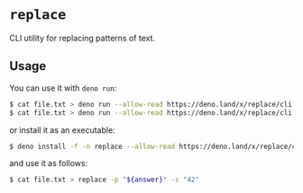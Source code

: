 # `replace`
CLI utility for replacing patterns of text.

## Usage
You can use it with `deno run`:
 
```sh
$ cat file.txt > deno run --allow-read https://deno.land/x/replace/cli.ts -p "pattern" -s "replacement string"
$ cat file.txt > deno run --allow-read https://deno.land/x/replace/cli.ts -p "pattern" -f path/to/replacement.txt
```

or install it as an executable:
```sh
$ deno install -f -n replace --allow-read https://deno.land/x/replace/cli.ts
```

and use it as follows:
```sh
$ cat file.txt > replace -p "${answer}" -s "42"
``` 
